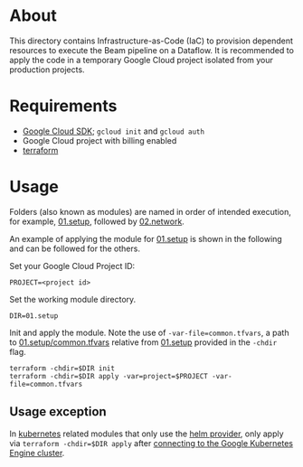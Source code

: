 # About

This directory contains Infrastructure-as-Code (IaC) to provision dependent resources to execute the Beam pipeline on a
Dataflow. It is recommended to apply the code in a temporary Google Cloud project isolated from your production
projects.

# Requirements

- [Google Cloud SDK](https://cloud.google.com/sdk); `gcloud init`
  and `gcloud auth`
- Google Cloud project with billing enabled
- [terraform](https://www.terraform.io/)
 
# Usage

Folders (also known as modules) are named in order of intended execution, for example, [01.setup](01.setup), followed by
[02.network](02.network).

An example of applying the module for [01.setup](01.setup) is shown in the following and can be followed for the others.

Set your Google Cloud Project ID:

```
PROJECT=<project id>
```

Set the working module directory.

```
DIR=01.setup
```

Init and apply the module. Note the use of `-var-file=common.tfvars`, a path to
[01.setup/common.tfvars](01.setup/common.tfvars) relative from [01.setup](01.setup) provided in the `-chdir` flag.

```
terraform -chdir=$DIR init
terraform -chdir=$DIR apply -var=project=$PROJECT -var-file=common.tfvars
```

## Usage exception

In [kubernetes](https://kubernetes.io) related modules that only use the
[helm provider](https://registry.terraform.io/providers/hashicorp/helm/latest/docs), only apply via
`terraform -chdir=$DIR apply` after
[connecting to the Google Kubernetes Engine cluster](https://cloud.google.com/kubernetes-engine/docs/how-to/cluster-access-for-kubectl#default_cluster_kubectl).
